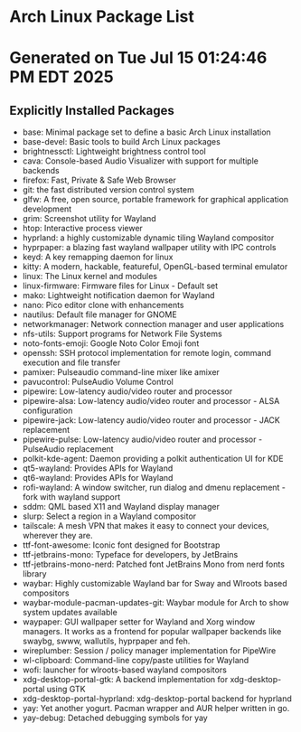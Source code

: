 # Arch Linux Package List
# Generated on Tue Jul 15 01:24:46 PM EDT 2025

## Explicitly Installed Packages

- base: Minimal package set to define a basic Arch Linux installation
- base-devel: Basic tools to build Arch Linux packages
- brightnessctl: Lightweight brightness control tool
- cava: Console-based Audio Visualizer with support for multiple backends
- firefox: Fast, Private & Safe Web Browser
- git: the fast distributed version control system
- glfw: A free, open source, portable framework for graphical application development
- grim: Screenshot utility for Wayland
- htop: Interactive process viewer
- hyprland: a highly customizable dynamic tiling Wayland compositor
- hyprpaper: a blazing fast wayland wallpaper utility with IPC controls
- keyd: A key remapping daemon for linux
- kitty: A modern, hackable, featureful, OpenGL-based terminal emulator
- linux: The Linux kernel and modules
- linux-firmware: Firmware files for Linux - Default set
- mako: Lightweight notification daemon for Wayland
- nano: Pico editor clone with enhancements
- nautilus: Default file manager for GNOME
- networkmanager: Network connection manager and user applications
- nfs-utils: Support programs for Network File Systems
- noto-fonts-emoji: Google Noto Color Emoji font
- openssh: SSH protocol implementation for remote login, command execution and file transfer
- pamixer: Pulseaudio command-line mixer like amixer
- pavucontrol: PulseAudio Volume Control
- pipewire: Low-latency audio/video router and processor
- pipewire-alsa: Low-latency audio/video router and processor - ALSA configuration
- pipewire-jack: Low-latency audio/video router and processor - JACK replacement
- pipewire-pulse: Low-latency audio/video router and processor - PulseAudio replacement
- polkit-kde-agent: Daemon providing a polkit authentication UI for KDE
- qt5-wayland: Provides APIs for Wayland
- qt6-wayland: Provides APIs for Wayland
- rofi-wayland: A window switcher, run dialog and dmenu replacement - fork with wayland support
- sddm: QML based X11 and Wayland display manager
- slurp: Select a region in a Wayland compositor
- tailscale: A mesh VPN that makes it easy to connect your devices, wherever they are.
- ttf-font-awesome: Iconic font designed for Bootstrap
- ttf-jetbrains-mono: Typeface for developers, by JetBrains
- ttf-jetbrains-mono-nerd: Patched font JetBrains Mono from nerd fonts library
- waybar: Highly customizable Wayland bar for Sway and Wlroots based compositors
- waybar-module-pacman-updates-git: Waybar module for Arch to show system updates available
- waypaper: GUI wallpaper setter for Wayland and Xorg window managers. It works as a frontend for popular wallpaper backends like swaybg, swww, wallutils, hyprpaper and feh.
- wireplumber: Session / policy manager implementation for PipeWire
- wl-clipboard: Command-line copy/paste utilities for Wayland
- wofi: launcher for wlroots-based wayland compositors
- xdg-desktop-portal-gtk: A backend implementation for xdg-desktop-portal using GTK
- xdg-desktop-portal-hyprland: xdg-desktop-portal backend for hyprland
- yay: Yet another yogurt. Pacman wrapper and AUR helper written in go.
- yay-debug: Detached debugging symbols for yay

